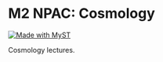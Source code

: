 # M2 NPAC: Cosmology

[![Made with MyST](https://img.shields.io/badge/made%20with-myst-orange)](https://myst.tools)

Cosmology lectures.